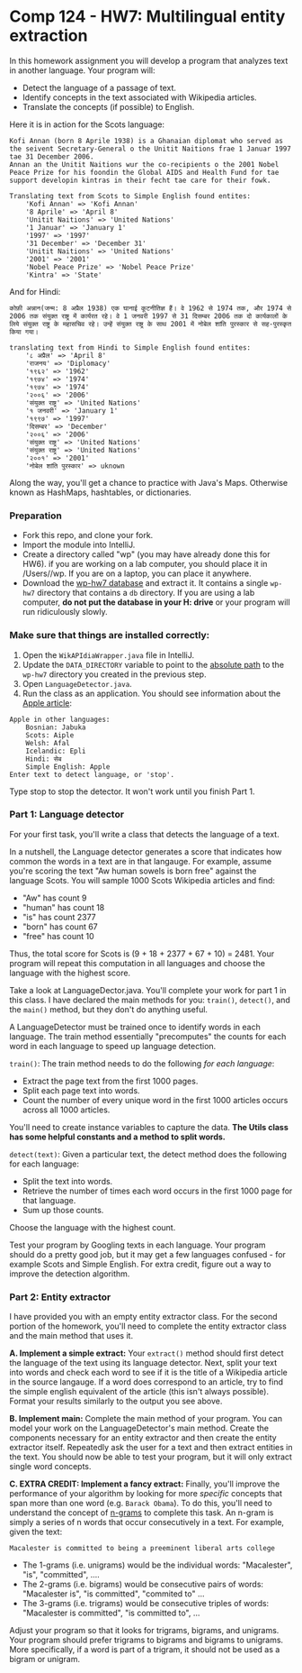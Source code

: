 Comp 124 - HW7: Multilingual entity extraction
===
In this homework assignment you will develop a program that analyzes text in another language. Your program will:

- Detect the language of a passage of text.
- Identify concepts in the text associated with Wikipedia articles.
- Translate the concepts (if possible) to English.

Here it is in action for the Scots language:

```
Kofi Annan (born 8 Aprile 1938) is a Ghanaian diplomat who served as the seivent Secretary-General o the Unitit Naitions frae 1 Januar 1997 tae 31 December 2006. 
Annan an the Unitit Naitions wur the co-recipients o the 2001 Nobel Peace Prize for his foondin the Global AIDS and Health Fund for tae support developin kintras in their fecht tae care for their fowk.

Translating text from Scots to Simple English found entites:
	'Kofi Annan' => 'Kofi Annan'
	'8 Aprile' => 'April 8'
	'Unitit Naitions' => 'United Nations'
	'1 Januar' => 'January 1'
	'1997' => '1997'
	'31 December' => 'December 31'
	'Unitit Naitions' => 'United Nations'
	'2001' => '2001'
	'Nobel Peace Prize' => 'Nobel Peace Prize'
	'Kintra' => 'State'
```

And for Hindi:
```
कोफ़ी अन्नान(जन्म: 8 अप्रैल 1938) एक घानाई कूटनीतिज्ञ हैं। वे 1962 से 1974 तक, और 1974 से 2006 तक संयुक्त राष्ट्र में कार्यरत रहे। वे 1 जनवरी 1997 से 31 दिसम्बर 2006 तक दो कार्यकालों के लिये संयुक्त राष्ट्र के महासचिव रहे। उन्हें संयुक्त राष्ट्र के साथ 2001 में नोबेल शांति पुरस्कार से सह-पुरस्कृत किया गया।

translating text from Hindi to Simple English found entites:
	'८ अप्रैल' => 'April 8'
	'राजनय' => 'Diplomacy'
	'१९६२' => '1962'
	'१९७४' => '1974'
	'१९७४' => '1974'
	'२००६' => '2006'
	'संयुक्त राष्ट्र' => 'United Nations'
	'१ जनवरी' => 'January 1'
	'१९९७' => '1997'
	'दिसम्बर' => 'December'
	'२००६' => '2006'
	'संयुक्त राष्ट्र' => 'United Nations'
	'संयुक्त राष्ट्र' => 'United Nations'
	'२००१' => '2001'
	'नोबेल शांति पुरस्कार' => uknown
```

Along the way, you'll get a chance to practice with Java's Maps. Otherwise known as HashMaps, hashtables, or dictionaries.

### Preparation

 - Fork this repo, and clone your fork.
 - Import the module into IntelliJ.
 - Create a directory called "wp" (you may have already done this for HW6). if you are working on a lab computer, you should place it in /Users/<your name>/wp. If you are on a laptop, you can place it anywhere.
- Download the [wp-hw7 database](http://www.shilad.com/wp-hw7.zip) and extract it. 
It contains a single `wp-hw7` directory that contains a `db` directory. 
If you are using a lab computer, **do not put the database in your H: drive** or your program will run ridiculously slowly.


### Make sure that things are installed correctly:

1. Open the `WikAPIdiaWrapper.java` file in IntelliJ.
2. Update the `DATA_DIRECTORY` variable to point to the [absolute path](http://www.computerhope.com/jargon/a/absopath.htm) to the `wp-hw7` directory you created in the previous step.
1. Open `LanguageDetector.java`.
4. Run the class as an application.
You should see information about the [Apple article](http://simple.wikipedia.org/wiki/Apple):
 
```
Apple in other languages:
	Bosnian: Jabuka
	Scots: Aiple
	Welsh: Afal
	Icelandic: Epli
	Hindi: सेब
	Simple English: Apple
Enter text to detect language, or 'stop'.
```
Type stop to stop the detector. It won't work until you finish Part 1.
 
### Part 1: Language detector

For your first task, you'll write a class that detects the language of a text. 

In a nutshell, the Language detector generates a score that indicates how common the words in a text are in that langauge.
For example, assume you're scoring the text "Aw human sowels is born free" against the language Scots.
You will sample 1000 Scots Wikipedia articles and find:
 *  "Aw" has count 9
 *  "human" has count 18
 *  "is" has count 2377
 *  "born" has count 67
 *  "free" has count 10
 
Thus, the total score for Scots is (9 + 18 + 2377 + 67 + 10) = 2481. 
Your program will repeat this computation in all languages and choose the language with the highest score.

Take a look at LanguageDector.java. 
You'll complete your work for part 1 in this class.
I have declared the main methods for you: `train()`, `detect()`, and the `main()` method, but they don't do anything useful.

A LanguageDetector must be trained once to identify words in each language. 
The train method essentially "precomputes" the counts for each word in each language to speed up language detection.

`train()`: The train method needs to do the following *for each language*:

* Extract the page text from the first 1000 pages.
* Split each page text into words.
* Count the number of every unique word in the first 1000 articles occurs across all 1000 articles.

You'll need to create instance variables to capture the data.
**The Utils class has some helpful constants and a method to split words.**

`detect(text)`: Given a particular text, the detect method does the following for each language: 
* Split the text into words.
* Retrieve the number of times each word occurs in the first 1000 page for that language.
* Sum up those counts.

Choose the language with the highest count. 

Test your program by Googling texts in each language.
Your program should do a pretty good job, but it may get a few languages confused - for example Scots and Simple English.
For extra credit, figure out a way to improve the detection algorithm.

### Part 2: Entity extractor

I have provided you with an empty entity extractor class. 
For the second portion of the homework, you'll need to complete the entity extractor class and the main method that uses it.

**A. Implement a simple extract:** Your `extract()` method should first detect the language of the text using its language detector.
Next, split your text into words and check each word to see if it is the title of a Wikipedia article in the source langauge.
If a word does correspond to an article, try to find the simple english equivalent of the article (this isn't always possible).
Format your results similarly to the output you see above.

**B. Implement main:** Complete the main method of your program.
You can model your work on the LanguageDetector's main method.
Create the components necessary for an entity extractor and then create the entity extractor itself.
Repeatedly ask the user for a text and then extract entities in the text.
You should now be able to test your program, but it will only extract single word concepts.

**C. EXTRA CREDIT: Implement a fancy extract:**
Finally, you'll improve the performance of your algorithm by looking for more *specific* concepts that span more than one word (e.g. `Barack Obama`).
To do this, you'll need to understand the concept of [n-grams](http://en.wikipedia.org/wiki/N-gram) to complete this task. 
An n-gram is simply a series of n words that occur consecutively in a text. For example, given the text:
```
Macalester is committed to being a preeminent liberal arts college
```
* The 1-grams (i.e. unigrams) would be the individual words: "Macalester", "is", "committed", ....
* The 2-grams (i.e. bigrams) would be consecutive pairs of words: "Macalester is", "is committed", "commited to" ...
* The 3-grams (i.e. trigrams) would be consecutive triples of words: "Macalester is committed", "is committed to", ...

Adjust your program so that it looks for trigrams, bigrams, and unigrams.
Your program should prefer trigrams to bigrams and bigrams to unigrams. 
More specifically, if a word is part of a trigram, it should not be used as a bigram or unigram.
